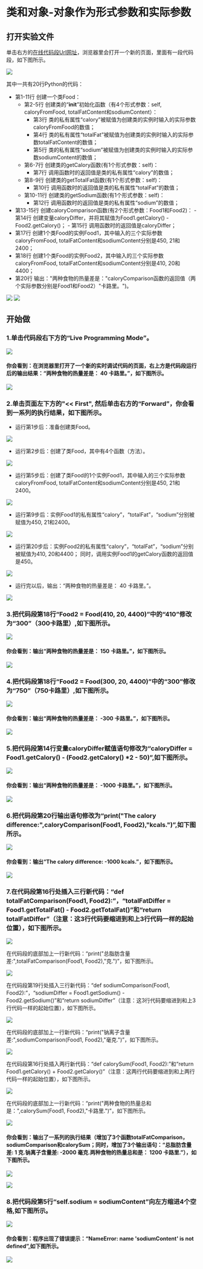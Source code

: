 # 类和对象-对象作为形式参数和实际参数

## 打开实验文件

单击右方的[在线代码段Url网址](http://pythontutor.com/visualize.html#code=class%20Food%3A%0A%20%20%20%20def%20__init__%28self,%20caloryFromFood,%20totalFatContent,%20sodiumContent%29%3A%0A%20%20%20%20%20%20%20%20self.calory%20%3D%20caloryFromFood%0A%20%20%20%20%20%20%20%20self.totalFat%20%3D%20totalFatContent%0A%20%20%20%20%20%20%20%20self.sodium%20%3D%20sodiumContent%0A%20%20%20%20def%20getCalory%28self%29%3A%0A%20%20%20%20%20%20%20%20return%20self.calory%0A%20%20%20%20def%20getTotalFat%28self%29%3A%0A%20%20%20%20%20%20%20%20return%20self.totalFat%0A%20%20%20%20def%20getSodium%28self%29%3A%0A%20%20%20%20%20%20%20%20return%20self.sodium%0A%0Adef%20caloryComparison%28Food1,%20Food2%29%3A%0A%20%20%20%20caloryDiffer%20%3D%20Food1.getCalory%28%29%20-%20Food2.getCalory%28%29%0A%20%20%20%20return%20caloryDiffer%0A%0AFood1%20%3D%20Food%28450,%2021,%202400%29%0AFood2%20%3D%20Food%28410,%2020,%204400%29%0A%0Aprint%28%22%E4%B8%A4%E7%A7%8D%E9%A3%9F%E7%89%A9%E7%9A%84%E7%83%AD%E9%87%8F%E5%B7%AE%E6%98%AF%EF%BC%9A%22,caloryComparison%28Food1,%20Food2%29,%22%E5%8D%A1%E8%B7%AF%E9%87%8C%E3%80%82%22%29&cumulative=false&heapPrimitives=nevernest&mode=edit&origin=opt-frontend.js&py=3&rawInputLstJSON=%5B%5D&textReferences=false)，浏览器里会打开一个新的页面，里面有一段代码段，如下图所示。

![](/images/理解面向对象的基本思想/类和对象-对象作为形式参数和实际参数/png/0.png)

其中一共有20行Python的代码：

- 第1-11行 创建一个类Food：
	- 第2-5行 创建类的“__init__”初始化函数（有4个形式参数：self, caloryFromFood, totalFatContent和sodiumContent）：
		- 第3行 类的私有属性“calory”被赋值为创建类的实例时输入的实际参数caloryFromFood的数值；
		- 第4行 类的私有属性“totalFat”被赋值为创建类的实例时输入的实际参数totalFatContent的数值；
		- 第5行 类的私有属性“sodium”被赋值为创建类的实例时输入的实际参数sodiumContent的数值；
	- 第6-7行 创建类的getCalory函数(有1个形式参数：self)：
		- 第7行 调用函数时的返回值是类的私有属性“calory”的数值；
	- 第8-9行 创建类的getTotalFat函数(有1个形式参数：self)：
		- 第10行 调用函数时的返回值是类的私有属性“totalFat”的数值；
	- 第10-11行 创建类的getSodium函数(有1个形式参数：self)：
		- 第12行 调用函数时的返回值是类的私有属性“sodium”的数值；
- 第13-15行 创建caloryComparison函数(有2个形式参数：Food1和Food2)：
		- 第14行 创建变量caloryDiffer，并将其赋值为Food1.getCalory() - Food2.getCalory()；
		- 第15行 调用函数时的返回值是caloryDiffer；
- 第17行 创建1个类Food的实例Food1，其中输入的三个实际参数caloryFromFood, totalFatContent和sodiumContent分别是450, 21和2400；
- 第18行 创建1个类Food的实例Food2，其中输入的三个实际参数caloryFromFood, totalFatContent和sodiumContent分别是410, 20和4400；
- 第20行 输出："两种食物的热量差是："caloryComparison函数的返回值（两个实际参数分别是Food1和Food2）"卡路里。")。

![](/images/理解面向对象的基本思想/类和对象-对象作为形式参数和实际参数/png/康师傅_海鲜面_nutritionfacts.png)
![](/images/理解面向对象的基本思想/类和对象-对象作为形式参数和实际参数/png/康师傅_香辣牛肉面_nutritionfacts.png)

## 开始做

### 1.单击代码段右下方的“Live Programming Mode”。

![](/images/理解面向对象的基本思想/类和对象-对象作为形式参数和实际参数/png/1a.png)

#### 你会看到：在浏览器里打开了一个新的实时调试代码的页面，右上方是代码段运行后的输出结果：“两种食物的热量差是： 40 卡路里。”，如下图所示。

![](/images/理解面向对象的基本思想/类和对象-对象作为形式参数和实际参数/png/1b.png)

### 2.单击页面左下方的"<< First", 然后单击右方的“Forward”，你会看到一系列的执行结果，如下图所示。

- 运行第1步后：准备创建类Food。

![](/images/理解面向对象的基本思想/类和对象-对象作为形式参数和实际参数/png/2b1.png)

- 运行第2步后：创建了类Food，其中有4个函数（方法）。

![](/images/理解面向对象的基本思想/类和对象-对象作为形式参数和实际参数/png/2b2.png)

- 运行第5步后：创建了类Food的1个实例Food1，其中输入的三个实际参数caloryFromFood, totalFatContent和sodiumContent分别是450, 21和2400。

![](/images/理解面向对象的基本思想/类和对象-对象作为形式参数和实际参数/png/2b3.png)

- 运行第9步后：实例Food1的私有属性“calory”，“totalFat”，“sodium”分别被赋值为450, 21和2400。

![](/images/理解面向对象的基本思想/类和对象-对象作为形式参数和实际参数/png/2b4.png)

- 运行第20步后：实例Food2的私有属性“calory”，“totalFat”，“sodium”分别被赋值为410, 20和4400； 同时，调用实例Food1的getCalory函数的返回值是450。

![](/images/理解面向对象的基本思想/类和对象-对象作为形式参数和实际参数/png/2b5.png)

- 运行完以后，输出：“两种食物的热量差是： 40 卡路里。”。

![](/images/理解面向对象的基本思想/类和对象-对象作为形式参数和实际参数/png/2b6.png)

### 3.把代码段第18行“Food2 = Food(410, 20, 4400)”中的“410”修改为“300”（300卡路里）,如下图所示。

![](/images/理解面向对象的基本思想/类和对象-对象作为形式参数和实际参数/png/3a.png)

#### 你会看到：输出“两种食物的热量差是： 150 卡路里。”，如下图所示。

![](/images/理解面向对象的基本思想/类和对象-对象作为形式参数和实际参数/png/3b.png)

### 4.把代码段第18行“Food2 = Food(300, 20, 4400)”中的“300”修改为“750”（750卡路里）,如下图所示。

![](/images/理解面向对象的基本思想/类和对象-对象作为形式参数和实际参数/png/4a.png)

#### 你会看到：输出“两种食物的热量差是： -300 卡路里。”，如下图所示。

![](/images/理解面向对象的基本思想/类和对象-对象作为形式参数和实际参数/png/4b.png)

### 5.把代码段第14行变量caloryDiffer赋值语句修改为“caloryDiffer = Food1.getCalory() - (Food2.getCalory() *2 - 50)”,如下图所示。

![](/images/理解面向对象的基本思想/类和对象-对象作为形式参数和实际参数/png/5a.png)

#### 你会看到：输出“两种食物的热量差是： -1000 卡路里。”，如下图所示。

![](/images/理解面向对象的基本思想/类和对象-对象作为形式参数和实际参数/png/5b.png)

### 6.把代码段第20行输出语句修改为“print("The calory difference:",caloryComparison(Food1, Food2),"kcals.")”,如下图所示。

![](/images/理解面向对象的基本思想/类和对象-对象作为形式参数和实际参数/png/6a.png)

#### 你会看到：输出“The calory difference: -1000 kcals.”，如下图所示。

![](/images/理解面向对象的基本思想/类和对象-对象作为形式参数和实际参数/png/6b.png)

### 7.在代码段第16行处插入三行新代码：“def totalFatComparison(Food1, Food2):”，“totalFatDiffer = Food1.getTotalFat() - Food2.getTotalFat()”和“return totalFatDiffer”（注意：这3行代码要缩进到和上3行代码一样的起始位置），如下图所示。

![](/images/理解面向对象的基本思想/类和对象-对象作为形式参数和实际参数/png/7a1.png)

在代码段的底部加上一行新代码：“print("总脂肪含量差:",totalFatComparison(Food1, Food2),"克.")”，如下图所示。

![](/images/理解面向对象的基本思想/类和对象-对象作为形式参数和实际参数/png/7a2.png)

在代码段第19行处插入三行新代码：“def sodiumComparison(Food1, Food2):”，“sodiumDiffer = Food1.getSodium() - Food2.getSodium()”和“return sodiumDiffer”（注意：这3行代码要缩进到和上3行代码一样的起始位置），如下图所示。

![](/images/理解面向对象的基本思想/类和对象-对象作为形式参数和实际参数/png/7a3.png)

在代码段的底部加上一行新代码：“print("钠离子含量差:",sodiumComparison(Food1, Food2),"毫克.")”，如下图所示。

![](/images/理解面向对象的基本思想/类和对象-对象作为形式参数和实际参数/png/7a4.png)

在代码段第16行处插入两行新代码：“def calorySum(Food1, Food2):”和“return Food1.getCalory() + Food2.getCalory()”（注意：这两行代码要缩进到和上两行代码一样的起始位置），如下图所示。

![](/images/理解面向对象的基本思想/类和对象-对象作为形式参数和实际参数/png/7a5.png)

在代码段的底部加上一行新代码：“print("两种食物的热量总和是：",calorySum(Food1, Food2),"卡路里.")”，如下图所示。

![](/images/理解面向对象的基本思想/类和对象-对象作为形式参数和实际参数/png/7a6.png)

#### 你会看到：输出了一系列的执行结果（增加了3个函数totalFatComparison，sodiumComparison和calorySum；同时，增加了3个输出语句：“总脂肪含量差: 1 克.钠离子含量差: -2000 毫克.两种食物的热量总和是： 1200 卡路里.”），如下图所示。

![](/images/理解面向对象的基本思想/类和对象-对象作为形式参数和实际参数/png/7b1.png)

![](/images/理解面向对象的基本思想/类和对象-对象作为形式参数和实际参数/png/7b2.png)

### 8.把代码段第5行“self.sodium = sodiumContent”向左方缩进4个空格,如下图所示。

![](/images/理解面向对象的基本思想/类和对象-对象作为形式参数和实际参数/png/8a.png)

#### 你会看到：程序出现了错误提示：“NameError: name 'sodiumContent' is not defined”,如下图所示。

![](/images/理解面向对象的基本思想/类和对象-对象作为形式参数和实际参数/png/8b.png)